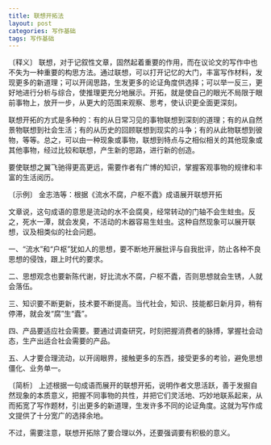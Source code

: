 ```yaml
---
title: 联想开拓法
layout: post
categories: 写作基础
tags: 写作基础
---
```


〔释义〕 联想，对于记叙性文章，固然起着重要的作用，而在议论文的写作中也不失为一种重要的构思方法。通过联想，可以打开记忆的大门，丰富写作材料，发现更多的新道理；可以开阔思路，生发更多的论证角度供选择；可以举一反三，更好地进行分析与综合，使推理更充分地展示。开拓，就是使自己的眼光不局限于眼前事物上，放开一步，从更大的范围来观察、思考，使认识更全面更深刻。

联想开拓的方式是多种的：有的从日常习见的事物联想到深刻的道理；有的从自然景物联想到社会生活；有的从历史的回顾联想到现实的斗争；有的从此物联想到彼物，等等。总之，可以由一种现象或事物，联想到特点与之相似相关的其他现象或其他事物，经过比较和联想，产生新的思路，进行新的创造。

要使联想之翼飞驰得更高更远，需要作者有广博的知识，掌握客观事物的规律和丰富的生活阅历。

〔示例〕 金志浩等：根据《流水不腐，户枢不蠹》成语展开联想开拓

文章说，这句成语的意思是流动的水不会腐臭，经常转动的门轴不会生蛀虫。反之，死水一潭，就会发臭，不活动的木器容易生蛀虫。这种自然现象可以展开联想，议及相类似的社会问题。

一、“流水”和“户枢”犹如人的思想，要不断地开展批评与自我批评，防止各种不良思想的侵蚀，跟上时代的要求。

二、思想观念也要新陈代谢，好比流水不腐，户枢不蠹，否则思想就会生锈，人就会落伍。

三、知识要不断更新，技术要不断提高。当代社会，知识、技能都日新月异，稍有停滞，就会发“腐”生“蠹”。

四、产品要适应社会需要。要通过调查研究，时刻把握消费者的脉搏，掌握社会动态，生产出适合社会需要的产品。

五、人才要合理流动，以开阔眼界，接触更多的东西，接受更多的考验，避免思想僵化、业务单一。

〔简析〕 上述根据一句成语而展开的联想开拓，说明作者文思活跃，善于发掘自然现象的本质意义，把握不同事物的共性，并把它们灵活地、巧妙地联系起来，从而拓宽了写作题材，引出更多的新道理，生发许多不同的论证角度。这就为写作成文提供了十分宽广的选择余地。

不过，需要注意，联想开拓除了要合理以外，还要强调要有积极的意义。 
